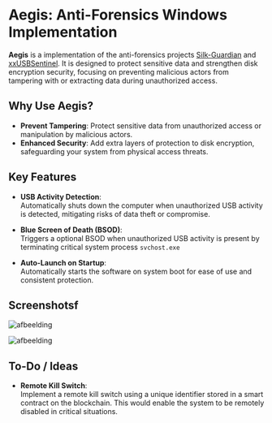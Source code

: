 ﻿# **Aegis: Anti-Forensics Windows Implementation**

**Aegis** is a implementation of the anti-forensics projects [Silk-Guardian](https://github.com/NateBrune/silk-guardian) and [xxUSBSentinel](https://github.com/thereisnotime/xxUSBSentinel?tab=readme-ov-file). It is designed to protect sensitive data and strengthen disk encryption security, focusing on preventing malicious actors from tampering with or extracting data during unauthorized access.  

## **Why Use Aegis?**  

- **Prevent Tampering**: Protect sensitive data from unauthorized access or manipulation by malicious actors.  
- **Enhanced Security**: Add extra layers of protection to disk encryption, safeguarding your system from physical access threats.  

## **Key Features**  

- **USB Activity Detection**:  
   Automatically shuts down the computer when unauthorized USB activity is detected, mitigating risks of data theft or compromise.  
   
- **Blue Screen of Death (BSOD)**:  
   Triggers a optional BSOD when unauthorized USB activity is present by terminating critical system process `svchost.exe`  

- **Auto-Launch on Startup**:  
   Automatically starts the software on system boot for ease of use and consistent protection.  

## Screenshotsf
![afbeelding](https://github.com/user-attachments/assets/c4b8d87f-9ab9-4b5c-ac07-24b61d2d6f8c)

![afbeelding](https://github.com/user-attachments/assets/5f54b22b-df17-4e9e-b136-79e9fe3c85af)


## **To-Do / Ideas**  

- **Remote Kill Switch**:  
   Implement a remote kill switch using a unique identifier stored in a smart contract on the blockchain. This would enable the system to be remotely disabled in critical situations.  


